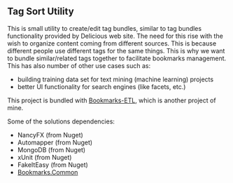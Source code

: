 ## Tag Sort Utility

This is small utility to create/edit tag bundles, similar to tag bundles functionality provided by Delicious web site. The need for this rise with the wish to organize content coming from different sources.
This is because different people use different tags for the same things. This is why we want to bundle similar/related tags together to facilitate bookmarks management. 
This has also number of other use cases such as: 
* building training data set for text mining (machine learning) projects
* better UI functionality for search engines (like facets, etc.)

This project is bundled with [Bookmarks-ETL](https://github.com/usametov/Bookmarks-ETL), which is another project of mine.

Some of the solutions dependencies:
* NancyFX (from Nuget)
* Automapper (from Nuget)
* MongoDB (from Nuget)
* xUnit (from Nuget)
* FakeItEasy (from Nuget)
* [Bookmarks.Common](https://github.com/usametov/Bookmarks-ETL/tree/master/Common)












